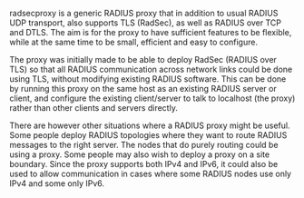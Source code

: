 radsecproxy is a generic RADIUS proxy that in addition to usual RADIUS UDP transport, also supports TLS (RadSec), as well as RADIUS over TCP and DTLS. The aim is for the proxy to have sufficient features to be flexible, while at the same time to be small, efficient and easy to configure.

The proxy was initially made to be able to deploy RadSec (RADIUS over TLS) so that all RADIUS communication across network links could be done using TLS, without modifying existing RADIUS software. This can be done by running this proxy on the same host as an existing RADIUS server or client, and configure the existing client/server to talk to localhost (the proxy) rather than other clients and servers directly.

There are however other situations where a RADIUS proxy might be useful. Some people deploy RADIUS topologies where they want to route RADIUS messages to the right server. The nodes that do purely routing could be using a proxy. Some people may also wish to deploy a proxy on a site boundary. Since the proxy supports both IPv4 and IPv6, it could also be used to allow communication in cases where some RADIUS nodes use only IPv4 and some only IPv6.
